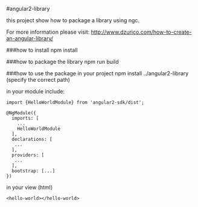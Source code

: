 #angular2-library

this project show how to package a library using ngc.

For more information please visit: http://www.dzurico.com/how-to-create-an-angular-library/

###how to install
npm install

###how to package the library
npm run build

###how to use the package in your project
npm install ../angular2-library  (specify the correct path)

in your module include:
```
import {HelloWorldModule} from 'angular2-sdk/dist';

@NgModule({
  imports: [
    ...
    HelloWorldModule
  ],
  declarations: [
   ...
  ],
  providers: [
   ...
  ],
  bootstrap: [...]
})
```

in your view (html)
```
<hello-world></hello-world>
```

